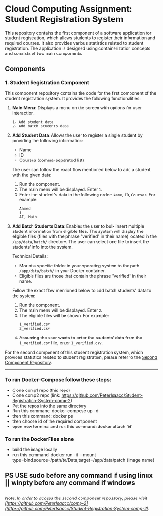 # Cloud Computing Assignment: Student Registration System

This repository contains the first component of a software application for student registration, which allows students to register their information and required courses. It also provides various statistics related to student registration. The application is designed using containerization concepts and consists of two main components.

## Components

### 1. Student Registration Component

This component repository contains the code for the first component of the student registration system. It provides the following functionalities:

1. **Main Menu**: Displays a menu on the screen with options for user interaction.
   ```
   1- Add student data
   2- Add batch students data
   ```

2. **Add Student Data**: Allows the user to register a single student by providing the following information:
   - Name
   - ID
   - Courses (comma-separated list)

   The user can follow the exact flow mentioned below to add a student with the given data:
   1. Run the component.
   2. The main menu will be displayed. Enter `1`.
   3. Enter the student's data in the following order: `Name`, `ID`, `Courses`. For example:
      ```
      Ahmed
      1
      AI, Math
      ```

3. **Add Batch Students Data**: Enables the user to bulk insert multiple student information from eligible files. The system will display the eligible files (files with the phrase "verified" in their name) located in the `/app/data/batch/` directory. The user can select one file to insert the students' info into the system.

   Technical Details:
   - Mount a specific folder in your operating system to the path `/app/data/batch/` in your Docker container.
   - Eligible files are those that contain the phrase "verified" in their name.

   Follow the exact flow mentioned below to add batch students' data to the system:
   1. Run the component.
   2. The main menu will be displayed. Enter `2`.
   3. The eligible files will be shown. For example:
      ```
      1_verified.csv
      3_verified.csv
      ```
   4. Assuming the user wants to enter the students' data from the `1_verified.csv` file, enter `1_verified.csv`.

For the second component of this student registration system, which provides statistics related to student registration, please refer to the [Second Component Repository](https://github.com/PeterIsaacc/Student-Registration-System-comp-2).

---
### To run Docker-Compose follow these steps:
* Clone comp1 repo (this repo)
* Clone comp2 repo (link: https://github.com/PeterIsaacc/Student-Registration-System-comp-2)
* Put the repos into the same directory
* Run this command: docker-compose up -d
* then this command: docker ps
* then choose id of the required component
* open new terminal and run this command: docker attach 'id'


### To run the DockerFiles alone 
* build the image locally
* run this command: docker run -it --mount type=bind,source=/path/to/Data,target=/app/data/patch {image name}


## PS USE sudo before any command if using linux || winpty before any command if windows

##
*Note: In order to access the second component repository, please visit [https://github.com/PeterIsaacc/comp-2](https://github.com/PeterIsaacc/Student-Registration-System-comp-2).*
